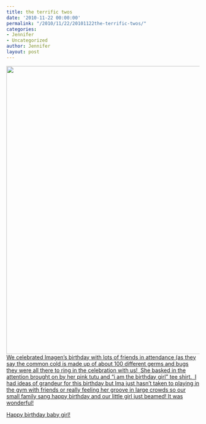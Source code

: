 ```yaml
---
title: the terrific twos
date: '2010-11-22 00:00:00'
permalink: "/2010/11/22/20101122the-terrific-twos/"
categories:
- Jennifer
- Uncategorized
author: Jennifer
layout: post
---
```


<a rel="attachment wp-att-939" href="http://static.squarespace.com/static/50db6bb3e4b015296cd43789/50dfa5b1e4b0dc6320e0b5ea/50dfa5efe4b0dc6320e0bd35/1356834287802/?format=original"><img title="terrifictwos" height="753" alt="" width="540" class="alignleft size-full wp-image-939" src="http://static.squarespace.com/static/50db6bb3e4b015296cd43789/50dfa5b1e4b0dc6320e0b5ea/50dfa5b3e4b0dc6320e0b816/1290408753000/?format=original" /></a>[We celebrated Imagen&#8217;s birthday with lots of friends in attendance (as they say the common cold is made up of about 100 different germs and bugs they were all there to ring in the celebration with us!  She basked in the attention brought on by her pink tutu and &#8220;i am the birthday girl&#8221; tee shirt.  I had ideas of grandeur for this birthday but Ima just hasn&#8217;t taken to playing in the gym with friends or really feeling her groove in large crowds so our small family sang happy birthday and our little girl just beamed! It was wonderful!](http://www.flickr.com/photos/jenniferandJennifers_photos/sets/72157625262432513/)

[Happy birthday baby girl!](http://www.flickr.com/photos/jenniferandJennifers_photos/sets/72157625262432513/)
